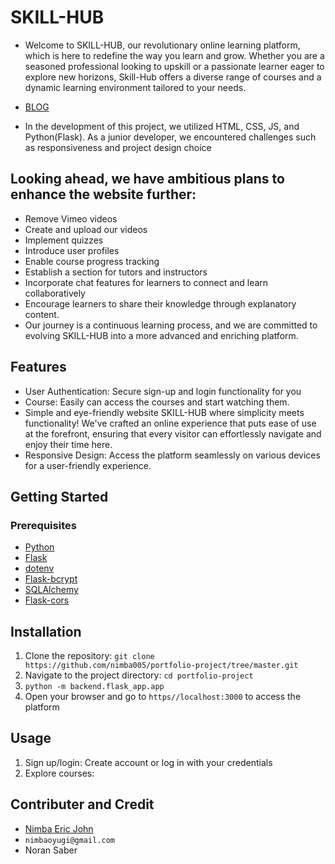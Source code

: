 # SKILL-HUB
- Welcome to SKILL-HUB, our revolutionary online learning platform, which is here to redefine the way you learn and grow. Whether you are a seasoned professional looking to upskill or a passionate learner eager to explore new horizons, Skill-Hub offers a diverse range of courses and a dynamic learning environment tailored to your needs.
* [BLOG](https://medium.com/@nimbaoyugi/skill-hub-787df49797b7)
- In the development of this project, we utilized HTML, CSS, JS, and Python(Flask). As a junior developer, we encountered challenges such as responsiveness and project design choice
## Looking ahead, we have ambitious plans to enhance the website further:
* Remove Vimeo videos
* Create and upload our videos
* Implement quizzes
* Introduce user profiles
* Enable course progress tracking
* Establish a section for tutors and instructors
* Incorporate chat features for learners to connect and learn collaboratively
* Encourage learners to share their knowledge through explanatory content.
* Our journey is a continuous learning process, and we are committed to evolving SKILL-HUB into a more advanced and enriching platform.
## Features
* User Authentication: Secure sign-up and login functionality for you
* Course: Easily can access the courses and start watching them.
* Simple and eye-friendly website SKILL-HUB where simplicity meets functionality! We've crafted an online experience that puts ease of use at the forefront, ensuring that every visitor can effortlessly navigate and enjoy their time here.
* Responsive Design: Access the platform seamlessly on various devices for a user-friendly experience.
## Getting Started
### Prerequisites
* [Python](https://www.python.org/)
* [Flask](https://flask.palletsprojects.com/)
* [dotenv](https://www.npmjs.com/package/dotenv)
* [Flask-bcrypt](https://pypi.org/project/Flask-Bcrypt/)
* [SQLAlchemy](https://www.sqlalchemy.org/)
* [Flask-cors](https://flask-cors.readthedocs.io/en/latest/)
## Installation
1. Clone the repository: `git clone https://github.com/nimba005/portfolio-project/tree/master.git`
2. Navigate to the project directory: `cd portfolio-project`
3. `python -m backend.flask_app.app`
4. Open your browser and go to `https//localhost:3000` to access the platform
## Usage
1. Sign up/login: Create account or log in with your credentials
2. Explore courses:
## Contributer and Credit
* [Nimba Eric John](https://github.com/nimba005)
* `nimbaoyugi@gmail.com`
* Noran Saber
